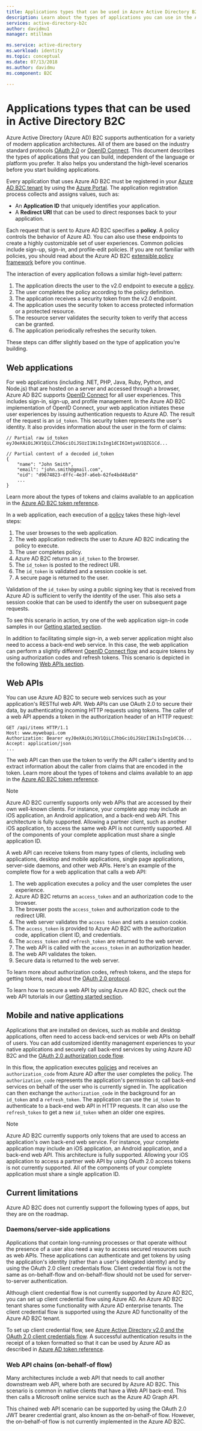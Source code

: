 ```yaml
---
title: Applications types that can be used in Azure Active Directory B2C | Microsoft Docs
description: Learn about the types of applications you can use in the Azure Active Directory B2C.
services: active-directory-b2c
author: davidmu1
manager: mtillman

ms.service: active-directory
ms.workload: identity
ms.topic: conceptual
ms.date: 07/13/2018
ms.author: davidmu
ms.component: B2C

---
```

# Applications types that can be used in Active Directory B2C

Azure Active Directory (Azure AD) B2C supports authentication for a variety of modern application architectures. All of them are based on the industry standard protocols [OAuth 2.0](active-directory-b2c-reference-protocols.md) or [OpenID Connect](active-directory-b2c-reference-protocols.md). This document describes the types of applications that you can build, independent of the language or platform you prefer. It also helps you understand the high-level scenarios before you start building applications.

Every application that uses Azure AD B2C must be registered in your [Azure AD B2C tenant](active-directory-b2c-get-started.md) by using the [Azure Portal](https://portal.azure.com/). The application registration process collects and assigns values, such as:

* An **Application ID** that uniquely identifies your application.
* A **Redirect URI** that can be used to direct responses back to your application.

Each request that is sent to Azure AD B2C specifies a **policy**. A policy controls the behavior of Azure AD. You can also use these endpoints to create a highly customizable set of user experiences. Common policies include sign-up, sign-in, and profile-edit policies. If you are not familiar with policies, you should read about the Azure AD B2C [extensible policy framework](active-directory-b2c-reference-policies.md) before you continue.

The interaction of every application follows a similar high-level pattern:

1. The application directs the user to the v2.0 endpoint to execute a [policy](active-directory-b2c-reference-policies.md).
2. The user completes the policy according to the policy definition.
3. The application receives a security token from the v2.0 endpoint.
4. The application uses the security token to access protected information or a protected resource.
5. The resource server validates the security token to verify that access can be granted.
6. The application periodically refreshes the security token.

These steps can differ slightly based on the type of application you're building.

## Web applications

For web applications (including .NET, PHP, Java, Ruby, Python, and Node.js) that are hosted on a server and accessed through a browser, Azure AD B2C supports [OpenID Connect](active-directory-b2c-reference-protocols.md) for all user experiences. This includes sign-in, sign-up, and profile management. In the Azure AD B2C implementation of OpenID Connect, your web application initiates these user experiences by issuing authentication requests to Azure AD. The result of the request is an `id_token`. This security token represents the user's identity. It also provides information about the user in the form of claims:

```
// Partial raw id_token
eyJ0eXAiOiJKV1QiLCJhbGciOiJSUzI1NiIsIng1dCI6ImtyaU1QZG1Cd...

// Partial content of a decoded id_token
{
    "name": "John Smith",
    "email": "john.smith@gmail.com",
    "oid": "d9674823-dffc-4e3f-a6eb-62fe4bd48a58"
    ...
}
```

Learn more about the types of tokens and claims available to an application in the [Azure AD B2C token reference](active-directory-b2c-reference-tokens.md).

In a web application, each execution of a [policy](active-directory-b2c-reference-policies.md) takes these high-level steps:

1. The user browses to the web application.
2. The web application redirects the user to Azure AD B2C indicating the policy to execute.
3. The user completes policy.
4. Azure AD B2C returns an `id_token` to the browser.
5. The `id_token` is posted to the redirect URI.
6. The `id_token` is validated and a session cookie is set.
7. A secure page is returned to the user.

Validation of the `id_token` by using a public signing key that is received from Azure AD is sufficient to verify the identity of the user. This also sets a session cookie that can be used to identify the user on subsequent page requests.

To see this scenario in action, try one of the web application sign-in code samples in our [Getting started section](active-directory-b2c-overview.md).

In addition to facilitating simple sign-in, a web server application might also need to access a back-end web service. In this case, the web application can perform a slightly different [OpenID Connect flow](active-directory-b2c-reference-oidc.md) and acquire tokens by using authorization codes and refresh tokens. This scenario is depicted in the following [Web APIs section](#web-apis).

## Web APIs

You can use Azure AD B2C to secure web services such as your application's RESTful web API. Web APIs can use OAuth 2.0 to secure their data, by authenticating incoming HTTP requests using tokens. The caller of a web API appends a token in the authorization header of an HTTP request:

```
GET /api/items HTTP/1.1
Host: www.mywebapi.com
Authorization: Bearer eyJ0eXAiOiJKV1QiLCJhbGciOiJSUzI1NiIsIng1dCI6...
Accept: application/json
...
```

The web API can then use the token to verify the API caller's identity and to extract information about the caller from claims that are encoded in the token. Learn more about the types of tokens and claims available to an app in the [Azure AD B2C token reference](active-directory-b2c-reference-tokens.md).

> [!NOTE]
> Azure AD B2C currently supports only web APIs that are accessed by their own well-known clients. For instance, your complete app may include an iOS application, an Android application, and a back-end web API. This architecture is fully supported. Allowing a partner client, such as another iOS application, to access the same web API is not currently supported. All of the components of your complete application must share a single application ID.
>
>

A web API can receive tokens from many types of clients, including web applications, desktop and mobile applications, single page applications, server-side daemons, and other web APIs. Here's an example of the complete flow for a web application that calls a web API:

1. The web application executes a policy and the user completes the user experience.
2. Azure AD B2C returns an `access_token` and an authorization code to the browser.
3. The browser posts the `access_token` and authorization code to the redirect URI.
4. The web server validates the `access token` and sets a session cookie.
5. The `access_token` is provided to Azure AD B2C with the authorization code, application client ID, and credentials.
6. The `access_token` and `refresh_token` are returned to the web server.
7. The web API is called with the `access_token` in an authorization header.
8. The web API validates the token.
9. Secure data is returned to the web server.

To learn more about authorization codes, refresh tokens, and the steps for getting tokens, read about the [OAuth 2.0 protocol](active-directory-b2c-reference-oauth-code.md).

To learn how to secure a web API by using Azure AD B2C, check out the web API tutorials in our [Getting started section](active-directory-b2c-overview.md).

## Mobile and native applications

Applications that are installed on devices, such as mobile and desktop applications, often need to access back-end services or web APIs on behalf of users. You can add customized identity management experiences to your native applications and securely call back-end services by using Azure AD B2C and the [OAuth 2.0 authorization code flow](active-directory-b2c-reference-oauth-code.md).  

In this flow, the application executes [policies](active-directory-b2c-reference-policies.md) and receives an `authorization_code` from Azure AD after the user completes the policy. The `authorization_code` represents the application's permission to call back-end services on behalf of the user who is currently signed in. The application can then exchange the `authorization_code` in the background for an `id_token` and a `refresh_token`.  The application can use the `id_token` to authenticate to a back-end web API in HTTP requests. It can also use the `refresh_token` to get a new `id_token` when an older one expires.

> [!NOTE]
> Azure AD B2C currently supports only tokens that are used to access an application's own back-end web service. For instance, your complete application may include an iOS application, an Android application, and a back-end web API. This architecture is fully supported. Allowing your iOS application to access a partner web API by using OAuth 2.0 access tokens is not currently supported. All of the components of your complete application must share a single application ID.
>
>

## Current limitations

Azure AD B2C does not currently support the following types of apps, but they are on the roadmap. 

### Daemons/server-side applications

Applications that contain long-running processes or that operate without the presence of a user also need a way to access secured resources such as web APIs. These applications can authenticate and get tokens by using the application's identity (rather than a user's delegated identity) and by using the OAuth 2.0 client credentials flow. Client credential flow is not the same as on-behalf-flow and on-behalf-flow should not be used for server-to-server authentication.

Although client credential flow is not currently supported by Azure AD B2C, you can set up client credential flow using Azure AD. An Azure AD B2C tenant shares some functionality with Azure AD enterprise tenants.  The client credential flow is supported using the Azure AD functionality of the Azure AD B2C tenant. 

To set up client credential flow, see [Azure Active Directory v2.0 and the OAuth 2.0 client credentials flow](https://docs.microsoft.com/azure/active-directory/develop/active-directory-v2-protocols-oauth-client-creds). A successful authentication results in the receipt of a token formatted so that it can be used by Azure AD as described in [Azure AD token reference](https://docs.microsoft.com/azure/active-directory/develop/active-directory-token-and-claims).


### Web API chains (on-behalf-of flow)

Many architectures include a web API that needs to call another downstream web API, where both are secured by Azure AD B2C. This scenario is common in native clients that have a Web API back-end. This then calls a Microsoft online service such as the Azure AD Graph API.

This chained web API scenario can be supported by using the OAuth 2.0 JWT bearer credential grant, also known as the on-behalf-of flow.  However, the on-behalf-of flow is not currently implemented in the Azure AD B2C.
